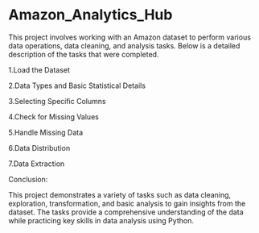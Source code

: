 # Amazon_Analytics_Hub
This project involves working with an Amazon dataset to perform various data operations, data cleaning, and analysis tasks. Below is a detailed description of the tasks that were completed.

1.Load the Dataset

2.Data Types and Basic Statistical Details

3.Selecting Specific Columns

4.Check for Missing Values

5.Handle Missing Data

6.Data Distribution

7.Data Extraction

Conclusion:

This project demonstrates a variety of tasks such as data cleaning, exploration, transformation, and basic analysis to gain insights from the dataset. The tasks provide a comprehensive understanding of the data while practicing key skills in data analysis using Python.

